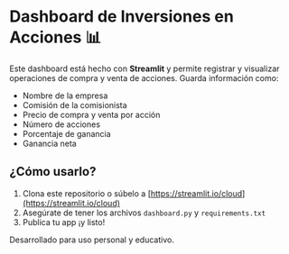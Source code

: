 # Dashboard de Inversiones en Acciones 📊

Este dashboard está hecho con **Streamlit** y permite registrar y visualizar operaciones de compra y venta de acciones. Guarda información como:

- Nombre de la empresa
- Comisión de la comisionista
- Precio de compra y venta por acción
- Número de acciones
- Porcentaje de ganancia
- Ganancia neta

## ¿Cómo usarlo?

1. Clona este repositorio o súbelo a [https://streamlit.io/cloud](https://streamlit.io/cloud)
2. Asegúrate de tener los archivos `dashboard.py` y `requirements.txt`
3. Publica tu app ¡y listo!

Desarrollado para uso personal y educativo.